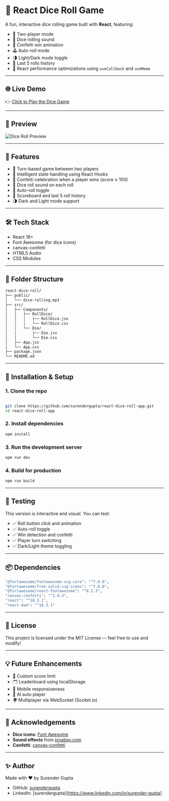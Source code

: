 # 🎲 React Dice Roll Game

A fun, interactive dice rolling game built with **React**, featuring:

- 🎲 Two-player mode
- 🎵 Dice rolling sound
- 🥳 Confetti win animation
- 🕹 Auto-roll mode
- 🌗 Light/Dark mode toggle
- 📜 Last 5 rolls history
- 🧠 React performance optimizations using `useCallback` and `useMemo`

---

## 🌐 Live Demo

👉 [Click to Play the Dice Game](https://react-dice-roll-app.vercel.app/)

---

## 📸 Preview

![Dice Roll Preview](/screenshot.png) 

---

## 🚀 Features

- 🎯 Turn-based game between two players
- 🧠 Intelligent state handling using React Hooks
- 🎉 Confetti celebration when a player wins (score ≥ 100)
- 🎵 Dice roll sound on each roll
- 🔁 Auto-roll toggle
- 📓 Scoreboard and last 5 roll history
- 🌗 Dark and Light mode support

---

## 🛠 Tech Stack

- React 18+
- Font Awesome (for dice icons)
- canvas-confetti
- HTML5 Audio
- CSS Modules

---

## 📁 Folder Structure

```bash
react-dice-roll/
├── public/
│   └── dice-rolling.mp3
├── src/
│   ├── Components/
│   │   ├── RollDice/
│   │   │   ├── RollDice.jsx
│   │   │   └── RollDice.css
│   │   └── Die/
│   │       ├── Die.jsx
│   │       └── Die.css
│   ├── App.jsx
│   └── App.css
├── package.json
└── README.md
```

---

## 🔧 Installation & Setup
### 1. Clone the repo
```bash

git clone https://github.com/surendergupta/react-dice-roll-app.git
cd react-dice-roll-app

```

### 2. Install dependencies
```bash
npm install
```

### 3. Run the development server
```bash
npm run dev
```

### 4. Build for production
```bash
npm run build
```

---

## 🧪 Testing
This version is interactive and visual. You can test:
- ✅ Roll button click and animation
- ✅ Auto-roll toggle
- ✅ Win detection and confetti
- ✅ Player turn switching
- ✅ Dark/Light theme toggling

---

## 📦 Dependencies
```bash
"@fortawesome/fontawesome-svg-core": "^7.0.0",
"@fortawesome/free-solid-svg-icons": "^7.0.0",
"@fortawesome/react-fontawesome": "^0.2.3",
"canvas-confetti": "^1.9.3",
"react": "^18.3.1",
"react-dom": "^18.3.1"

```

---

## 📃 License
This project is licensed under the MIT License — feel free to use and modify!

---

## 💡 Future Enhancements
- 🧮 Custom score limit
- 🗂 Leaderboard using localStorage
- 📱 Mobile responsiveness
- 🧠 AI auto player
- 🌍 Multiplayer via WebSocket (Socket.io)

---

## 🙌 Acknowledgements
- **Dice icons**: [Font Awesome](https://fontawesome.com/)
- **Sound effects** from [pixabay.com](https://pixabay.com/)
- **Confetti**: [canvas-confetti](https://github.com/catdad/canvas-confetti)

---

## ✨ Author
Made with ❤️ by Surender Gupta

- GitHub: [surendergupta](https://github.com/surendergupta)
- LinkedIn: [surendergupta](https://www.linkedin.com/in/surender-gupta]